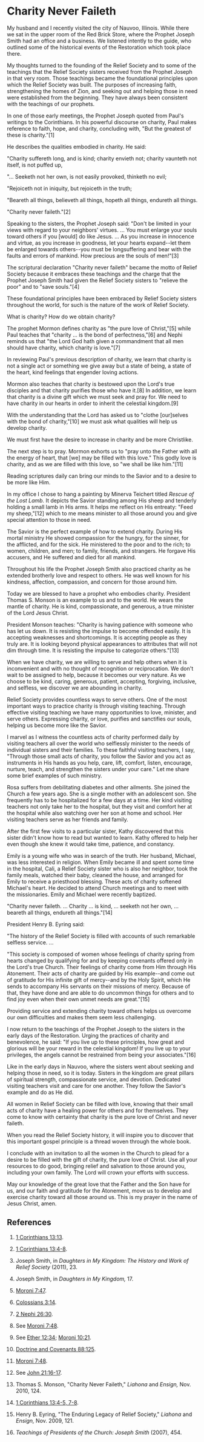 # Charity Never Faileth

My husband and I recently visited the city of Nauvoo, Illinois. While there we
sat in the upper room of the Red Brick Store, where the Prophet Joseph Smith
had an office and a business. We listened intently to the guide, who outlined
some of the historical events of the Restoration which took place there.

My thoughts turned to the founding of the Relief Society and to some of the
teachings that the Relief Society sisters received from the Prophet Joseph in
that very room. Those teachings became the foundational principles upon which
the Relief Society was built. The purposes of increasing faith, strengthening
the homes of Zion, and seeking out and helping those in need were established
from the beginning. They have always been consistent with the teachings of our
prophets.

In one of those early meetings, the Prophet Joseph quoted from Paul's writings
to the Corinthians. In his powerful discourse on charity, Paul makes reference
to faith, hope, and charity, concluding with, "But the greatest of these is
charity."[1]

He describes the qualities embodied in charity. He said:

"Charity suffereth long, and is kind; charity envieth not; charity vaunteth
not itself, is not puffed up,

"... Seeketh not her own, is not easily provoked, thinketh no evil;

"Rejoiceth not in iniquity, but rejoiceth in the truth;

"Beareth all things, believeth all things, hopeth all things, endureth all
things.

"Charity never faileth."[2]

Speaking to the sisters, the Prophet Joseph said: "Don't be limited in your
views with regard to your neighbors' virtues. ... You must enlarge your souls
toward others if you [would] do like Jesus. ... As you increase in innocence and
virtue, as you increase in goodness, let your hearts expand--let them be
enlarged towards others--you must be longsuffering and bear with the faults
and errors of mankind. How precious are the souls of men!"[3]

The scriptural declaration "Charity never faileth" became the motto of Relief
Society because it embraces these teachings and the charge that the Prophet
Joseph Smith had given the Relief Society sisters to "relieve the poor" and to
"save souls."[4]

These foundational principles have been embraced by Relief Society sisters
throughout the world, for such is the nature of the work of Relief Society.

What is charity? How do we obtain charity?

The prophet Mormon defines charity as "the pure love of Christ,"[5] while Paul
teaches that "charity ... is the bond of perfectness,"[6] and Nephi reminds us
that "the Lord God hath given a commandment that all men should have charity,
which charity is love."[7]

In reviewing Paul's previous description of charity, we learn that charity is
not a single act or something we give away but a state of being, a state of
the heart, kind feelings that engender loving actions.

Mormon also teaches that charity is bestowed upon the Lord's true disciples
and that charity purifies those who have it.[8] In addition, we learn that
charity is a divine gift which we must seek and pray for. We need to have
charity in our hearts in order to inherit the celestial kingdom.[9]

With the understanding that the Lord has asked us to "clothe [our]selves with
the bond of charity,"[10] we must ask what qualities will help us develop
charity.

We must first have the desire to increase in charity and be more Christlike.

The next step is to pray. Mormon exhorts us to "pray unto the Father with all
the energy of heart, that [we] may be filled with this love." This godly love
is charity, and as we are filled with this love, so "we shall be like
him."[11]

Reading scriptures daily can bring our minds to the Savior and to a desire to
be more like Him.

In my office I chose to hang a painting by Minerva Teichert titled _Rescue of
the Lost Lamb._ It depicts the Savior standing among His sheep and tenderly
holding a small lamb in His arms. It helps me reflect on His entreaty: "Feed
my sheep,"[12] which to me means minister to all those around you and give
special attention to those in need.

The Savior is the perfect example of how to extend charity. During His mortal
ministry He showed compassion for the hungry, for the sinner, for the
afflicted, and for the sick. He ministered to the poor and to the rich; to
women, children, and men; to family, friends, and strangers. He forgave His
accusers, and He suffered and died for all mankind.

Throughout his life the Prophet Joseph Smith also practiced charity as he
extended brotherly love and respect to others. He was well known for his
kindness, affection, compassion, and concern for those around him.

Today we are blessed to have a prophet who embodies charity. President Thomas
S. Monson is an example to us and to the world. He wears the mantle of
charity. He is kind, compassionate, and generous, a true minister of the Lord
Jesus Christ.

President Monson teaches: "Charity is having patience with someone who has let
us down. It is resisting the impulse to become offended easily. It is
accepting weaknesses and shortcomings. It is accepting people as they truly
are. It is looking beyond physical appearances to attributes that will not dim
through time. It is resisting the impulse to categorize others."[13]

When we have charity, we are willing to serve and help others when it is
inconvenient and with no thought of recognition or reciprocation. We don't
wait to be assigned to help, because it becomes our very nature. As we choose
to be kind, caring, generous, patient, accepting, forgiving, inclusive, and
selfless, we discover we are abounding in charity.

Relief Society provides countless ways to serve others. One of the most
important ways to practice charity is through visiting teaching. Through
effective visiting teaching we have many opportunities to love, minister, and
serve others. Expressing charity, or love, purifies and sanctifies our souls,
helping us become more like the Savior.

I marvel as I witness the countless acts of charity performed daily by
visiting teachers all over the world who selflessly minister to the needs of
individual sisters and their families. To these faithful visiting teachers, I
say, "Through those small acts of charity, you follow the Savior and you act
as instruments in His hands as you help, care, lift, comfort, listen,
encourage, nurture, teach, and strengthen the sisters under your care." Let me
share some brief examples of such ministry.

Rosa suffers from debilitating diabetes and other ailments. She joined the
Church a few years ago. She is a single mother with an adolescent son. She
frequently has to be hospitalized for a few days at a time. Her kind visiting
teachers not only take her to the hospital, but they visit and comfort her at
the hospital while also watching over her son at home and school. Her visiting
teachers serve as her friends and family.

After the first few visits to a particular sister, Kathy discovered that this
sister didn't know how to read but wanted to learn. Kathy offered to help her
even though she knew it would take time, patience, and constancy.

Emily is a young wife who was in search of the truth. Her husband, Michael,
was less interested in religion. When Emily became ill and spent some time in
the hospital, Cali, a Relief Society sister who is also her neighbor, took the
family meals, watched their baby, cleaned the house, and arranged for Emily to
receive a priesthood blessing. These acts of charity softened Michael's heart.
He decided to attend Church meetings and to meet with the missionaries. Emily
and Michael were recently baptized.

"Charity never faileth. ... Charity ... is kind, ... seeketh not her own, ... beareth
all things, endureth all things."[14]

President Henry B. Eyring said:

"The history of the Relief Society is filled with accounts of such remarkable
selfless service. ...

"This society is composed of women whose feelings of charity spring from
hearts changed by qualifying for and by keeping covenants offered only in the
Lord's true Church. Their feelings of charity come from Him through His
Atonement. Their acts of charity are guided by His example--and come out of
gratitude for His infinite gift of mercy--and by the Holy Spirit, which He
sends to accompany His servants on their missions of mercy. Because of that,
they have done and are able to do uncommon things for others and to find joy
even when their own unmet needs are great."[15]

Providing service and extending charity toward others helps us overcome our
own difficulties and makes them seem less challenging.

I now return to the teachings of the Prophet Joseph to the sisters in the
early days of the Restoration. Urging the practices of charity and
benevolence, he said: "If you live up to these principles, how great and
glorious will be your reward in the celestial kingdom! If you live up to your
privileges, the angels cannot be restrained from being your associates."[16]

Like in the early days in Nauvoo, where the sisters went about seeking and
helping those in need, so it is today. Sisters in the kingdom are great
pillars of spiritual strength, compassionate service, and devotion. Dedicated
visiting teachers visit and care for one another. They follow the Savior's
example and do as He did.

All women in Relief Society can be filled with love, knowing that their small
acts of charity have a healing power for others and for themselves. They come
to know with certainty that charity is the pure love of Christ and never
faileth.

When you read the Relief Society history, it will inspire you to discover that
this important gospel principle is a thread woven through the whole book.

I conclude with an invitation to all the women in the Church to plead for a
desire to be filled with the gift of charity, the pure love of Christ. Use all
your resources to do good, bringing relief and salvation to those around you,
including your own family. The Lord will crown your efforts with success.

May our knowledge of the great love that the Father and the Son have for us,
and our faith and gratitude for the Atonement, move us to develop and exercise
charity toward all those around us. This is my prayer in the name of Jesus
Christ, amen.

## References

  1. [1 Corinthians 13:13](https://www.lds.org/scriptures/nt/1-cor/13.13?lang=eng#12).

  2. [1 Corinthians 13:4-8](https://www.lds.org/scriptures/nt/1-cor/13.4-8?lang=eng#3).

  3. Joseph Smith, in _Daughters in My Kingdom: The History and Work of Relief Society_ (2011), 23.

  4. Joseph Smith, in _Daughters in My Kingdom,_ 17.

  5. [Moroni 7:47](https://www.lds.org/scriptures/bofm/moro/7.47?lang=eng#46).

  6. [Colossians 3:14](https://www.lds.org/scriptures/nt/col/3.14?lang=eng#13).

  7. [2 Nephi 26:30](https://www.lds.org/scriptures/bofm/2-ne/26.30?lang=eng#29).

  8. See [Moroni 7:48](https://www.lds.org/scriptures/bofm/moro/7.48?lang=eng#47).

  9. See [Ether 12:34](https://www.lds.org/scriptures/bofm/ether/12.34?lang=eng#33); [Moroni 10:21](https://www.lds.org/scriptures/bofm/moro/10.21?lang=eng#20).

  10. [Doctrine and Covenants 88:125](https://www.lds.org/scriptures/dc-testament/dc/88.125?lang=eng#124).

  11. [Moroni 7:48](https://www.lds.org/scriptures/bofm/moro/7.48?lang=eng#47).

  12. See [John 21:16-17](https://www.lds.org/scriptures/nt/john/21.16-17?lang=eng#15).

  13. Thomas S. Monson, "Charity Never Faileth," _Liahona_ and _Ensign,_ Nov. 2010, 124.

  14. [1 Corinthians 13:4-5, 7-8](https://www.lds.org/scriptures/nt/1-cor/13.4-5,7-8?lang=eng#3).

  15. Henry B. Eyring, "The Enduring Legacy of Relief Society," _Liahona_ and _Ensign,_ Nov. 2009, 121.

  16. _Teachings of Presidents of the Church: Joseph Smith_ (2007), 454.

